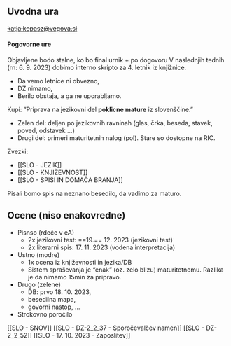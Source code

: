 ## Uvodna ura
~~katja.kopasz@vegova.si~~

#### Pogovorne ure
Objavljene bodo stalne, ko bo final urnik + po dogovoru
V naslednjih tednih (rn: 6. 9. 2023) dobimo interno skripto za 4. letnik iz knjižnice.

- Da vemo letnice ni obvezno, 
- DZ nimamo,
- Berilo obstaja, a ga ne uporabljamo. 

Kupi: ”Priprava na jezikovni del **poklicne mature** iz slovenščine.”
- Zelen del: deljen po jezikovnih ravninah (glas, črka, beseda, stavek, poved, odstavek …)
- Drugi del: primeri maturitetnih nalog (pol). Stare so dostopne na RIC. 

Zvezki:
- [[SLO - JEZIK]]
- [[SLO - KNJIŽEVNOST]]
- [[SLO - SPISI IN DOMAČA BRANJA]]

Pisali bomo spis na neznano besedilo, da vadimo za maturo. 

## Ocene (niso enakovredne)
- Pisnso (rdeče v eA)
	- 2x jezikovni test: ==19.== 12. 2023 (jezikovni test)
	- 2x literarni spis: 17. 11. 2023 (vodena interpretacija)
- Ustno (modre)
	- 1x ocena iz književnosti in jezika/DB
	- Sistem spraševanja je “enak” (oz. zelo blizu) maturitetnemu. Razlika je da nimamo 15min za pripravo. 
- Drugo (zelene)
	- DB: prvo 18. 10. 2023,
	- besedilna mapa,
	- govorni nastop, …
- Strokovno poročilo

[[SLO - SNOV]]
[[SLO - DZ-2_2_37 - Sporočevalčev namen]]
[[SLO - DZ-2_2_52]]
[[SLO - 17. 10. 2023 - Zaposlitev]]